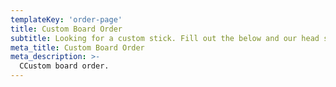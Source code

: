 ```yaml
---
templateKey: 'order-page'
title: Custom Board Order
subtitle: Looking for a custom stick. Fill out the below and our head shaper will be intouch.
meta_title: Custom Board Order
meta_description: >-
  CCustom board order.
---
```

